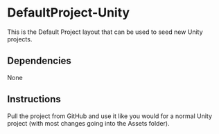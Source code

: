 DefaultProject-Unity
====================

This is the Default Project layout that can be used to seed new Unity projects.	
	
	
Dependencies	
------------
	
None
	
Instructions	
------------
	
Pull the project from GitHub and use it like you would for a normal Unity project (with most changes going into the Assets folder).